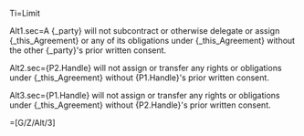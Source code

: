 Ti=Limit

Alt1.sec=A {_party} will not subcontract or otherwise delegate or assign {_this_Agreement} or any of its obligations under {_this_Agreement} without the other {_party}'s prior written consent.

Alt2.sec={P2.Handle} will not assign or transfer any rights or obligations under {_this_Agreement} without {P1.Handle}'s prior written consent.

Alt3.sec={P1.Handle} will not assign or transfer any rights or obligations under {_this_Agreement} without {P2.Handle}'s prior written consent.

=[G/Z/Alt/3]
